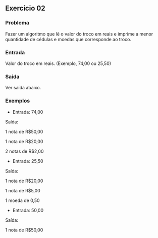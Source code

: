 ## Exercício 02

### Problema

Fazer um algoritmo que lê o valor do troco em reais e imprime a menor quantidade de cédulas e moedas que corresponde ao troco.


### Entrada

Valor do troco em reais. (Exemplo, 74,00 ou 25,50)

### Saída

Ver saída abaixo.

### Exemplos

+ Entrada: 74,00

Saída: 

1 nota de R$50,00

1 nota de R$20,00

2 notas de R$2,00 

+ Entrada: 25,50

Saída:

1 nota de R$20,00

1 nota de R$5,00

1 moeda de 0,50

+ Entrada: 50,00        

Saída:        

1 nota de R$50,00
 
